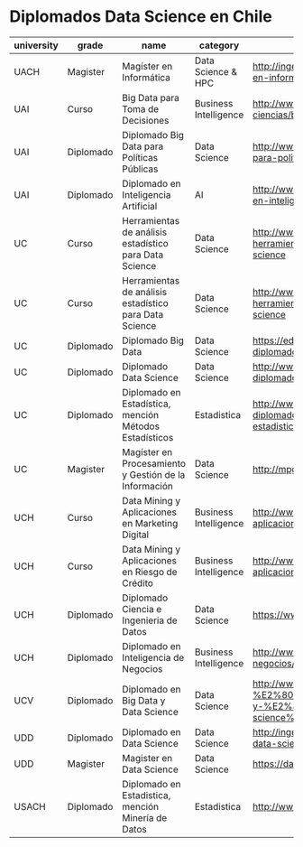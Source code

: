 # Diplomados Data Science en Chile

| university | grade     | name                                                   | category              | url                                                                                                               |
|------------|-----------|--------------------------------------------------------|-----------------------|-------------------------------------------------------------------------------------------------------------------|
| UACH      | Magister  | Magíster en Informática| Data Science & HPC| http://ingenieria.uach.cl/index.php/postgrado/magister-en-informatica|
| UAI        | Curso     |Big Data para Toma de Decisiones| Business Intelligence | http://www.uai.cl/cursos-y-seminarios/ingenieria-y-ciencias/big-data-para-toma-de-decisiones|
| UAI        | Diplomado | Diplomado Big Data para Políticas Públicas             | Data Science          | http://www.uai.cl/facultades/diplomado-big-data-para-politicas-publicas                                           |
| UAI        | Diplomado | Diplomado en Inteligencia Artificial                   | AI                    | http://www.uai.cl/postgrados-y-diplomas/diploma-en-inteligencia-colectiva |
| UC         | Curso| Herramientas de análisis estadístico para Data Science| Data Science          | http://www.educacioncontinua.uc.cl/28436-ficha-herramientas-de-analisis-estadistico-para-data-science|
| UC         | Curso     | Herramientas de análisis estadístico para Data Science | Data Science   | http://www.educacioncontinua.uc.cl/28436-ficha-herramientas-de-analisis-estadistico-para-data-science |
| UC         | Diplomado | Diplomado Big Data                                     | Data Science          | https://educacionprofesional.ing.uc.cl/?diplomado=diplomado-big-data                                              |
| UC         | Diplomado | Diplomado Data Science                                 | Data Science          | http://www.educacioncontinua.uc.cl/27644-ficha-diplomado-en-data-science                                          |
| UC         | Diplomado | Diplomado en Estadística, mención Métodos Estadísticos | Estadistica           | http://www.educacioncontinua.uc.cl/28291-ficha-diplomado-en-estadistica-mencion-metodos-estadisticos              |
| UC         | Magister  | Magíster en Procesamiento y Gestión de la Información  | Data Science          | http://mpgi.ing.puc.cl                                                                                            |
| UCH        | Curso| Data Mining y Aplicaciones en Marketing Digital| Business Intelligence | http://www.eeuchile.cl/programas/data-mining-y-aplicaciones-en-marketing-digital/|
| UCH        | Curso| Data Mining y Aplicaciones en Riesgo de Crédito             | Business Intelligence | http://www.eeuchile.cl/programas/data-science-y-aplicaciones-en-riesgo-de-credito/|
| UCH        | Diplomado | Diplomado Ciencia e Ingenieria de Datos                | Data Science          | https://www.dcc.uchile.cl/datos                                                                                   |
| UCH        | Diplomado | Diplomado en Inteligencia de Negocios                  | Business Intelligence | http://www.eeuchile.cl/programas/inteligencia-de-negocios/                         |
| UCV        | Diplomado | Diplomado en Big Data y Data Science                   | Data Science          | http://www.inf.ucv.cl/diplomado-en-%E2%80%AA%E2%80%8Ebig-data%E2%80%AC-y-%E2%80%AA%E2%80%8Edata-science%E2%80%AC/ |
| UDD        | Diplomado | Diplomado en Data Science                              | Data Science          | http://ingenieria.udd.cl/ver-diplomado/diplomado-en-data-science/                                                 |
| UDD        | Magister  | Magister en Data Science                               | Data Science          | https://datascience.udd.cl                                                                                        |
| USACH      | Diplomado | Diplomado en Estadistica, mención Minería de Datos     | Estadistica           | http://www.diplomadoestadistica.usach.cl                                                                          |
